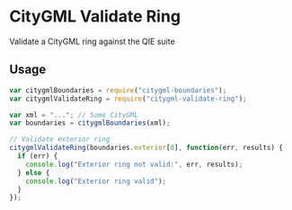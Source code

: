 # CityGML Validate Ring

Validate a CityGML ring against the QIE suite

## Usage

```javascript
var citygmlBoundaries = require("citygml-boundaries");
var citygmlValidateRing = require("citygml-validate-ring");

var xml = "..."; // Some CityGML
var boundaries = citygmlBoundaries(xml);

// Validate exterior ring
citygmlValidateRing(boundaries.exterior[0], function(err, results) {
  if (err) {
    console.log("Exterior ring not valid:", err, results);
  } else {
    console.log("Exterior ring valid");
  }
});
```
